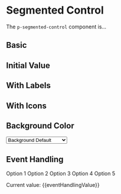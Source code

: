 # Segmented Control

The `p-segmented-control` component is...

<TableOfContents></TableOfContents>

## Basic

<Playground :markup="basicMarkup" :config="config"></Playground>

## Initial Value

<Playground :markup="initialValueMarkup" :config="config"></Playground>

## With Labels

<Playground :markup="withLabelsMarkup" :config="config"></Playground>

## With Icons

<Playground :markup="withIconsMarkup" :config="config"></Playground>

## Background Color

<Playground :markup="backgroundColorMarkup" :config="{ ...config, colorScheme: backgroundColor.replace('background-', '') }">
  <select v-model="backgroundColor" aria-label="Select background color">
    <option disabled>Select background color</option>
    <option value="background-default">Background Default</option>
    <option value="background-surface">Background Surface</option>
  </select>
</Playground>

## Event Handling

<Playground :frameworkMarkup="eventHandlingMarkup" :config="config">
  <p-segmented-control v-on:segmentedControlChange="eventHandlingValue = $event.detail.value">
    <p-segmented-control-item value="1">Option 1</p-segmented-control-item>
    <p-segmented-control-item value="2">Option 2</p-segmented-control-item>
    <p-segmented-control-item value="3">Option 3</p-segmented-control-item>
    <p-segmented-control-item value="4">Option 4</p-segmented-control-item>
    <p-segmented-control-item value="5">Option 5</p-segmented-control-item>
  </p-segmented-control>

  <p>Current value: {{eventHandlingValue}}</p>
</Playground>

<script lang="ts">
import Vue from 'vue';
import Component from 'vue-class-component';
import { getSegmentedControlCodeSamples } from '@porsche-design-system/shared';
  
@Component
export default class Code extends Vue {
  config = { themeable: true };
  backgroundColor = 'background-default';

  items = `<p-segmented-control-item value="1">Option 1</p-segmented-control-item>
  <p-segmented-control-item value="2">Option 2</p-segmented-control-item>
  <p-segmented-control-item value="3">Option 3</p-segmented-control-item>
  <p-segmented-control-item value="4" disabled>Option 4</p-segmented-control-item>
  <p-segmented-control-item value="5">Option 5</p-segmented-control-item>`;

  basicMarkup = `<p-segmented-control>
  ${this.items}
</p-segmented-control>`;

  initialValueMarkup = `<p-segmented-control value="2">
  ${this.items}
</p-segmented-control>`;

  withLabelsMarkup = `<p-segmented-control>
  ${this.items.replace(/value="\d"/g, '$& label="Label"')}
</p-segmented-control>`;

  get withIconsMarkup() {
    let i = 0;
    const icons = ['truck', 'car', 'bell', 'garage', require('../../assets/icon-custom-kaixin.svg')]; 
    const items = this.items.replace(/value="\d"/g, (match) => {
      const attr = icons[i].includes('.svg') ? 'icon-source' : 'icon';
      return `${match} ${attr}="${icons[i++]}"`;
    });

    return `<p-segmented-control>
  ${items}
</p-segmented-control>`;
  };

  get backgroundColorMarkup() {
    return `<p-segmented-control background-color="${this.backgroundColor}">
  ${this.items}
</p-segmented-control>`;
  };

  eventHandlingMarkup = getSegmentedControlCodeSamples();
  eventHandlingValue = '';
}
</script>

